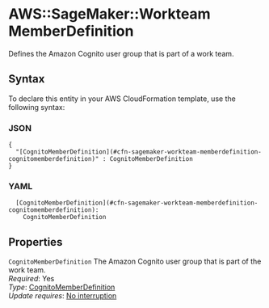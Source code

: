 # AWS::SageMaker::Workteam MemberDefinition<a name="aws-properties-sagemaker-workteam-memberdefinition"></a>

Defines the Amazon Cognito user group that is part of a work team\.

## Syntax<a name="aws-properties-sagemaker-workteam-memberdefinition-syntax"></a>

To declare this entity in your AWS CloudFormation template, use the following syntax:

### JSON<a name="aws-properties-sagemaker-workteam-memberdefinition-syntax.json"></a>

```
{
  "[CognitoMemberDefinition](#cfn-sagemaker-workteam-memberdefinition-cognitomemberdefinition)" : CognitoMemberDefinition
}
```

### YAML<a name="aws-properties-sagemaker-workteam-memberdefinition-syntax.yaml"></a>

```
  [CognitoMemberDefinition](#cfn-sagemaker-workteam-memberdefinition-cognitomemberdefinition): 
    CognitoMemberDefinition
```

## Properties<a name="aws-properties-sagemaker-workteam-memberdefinition-properties"></a>

`CognitoMemberDefinition`  <a name="cfn-sagemaker-workteam-memberdefinition-cognitomemberdefinition"></a>
The Amazon Cognito user group that is part of the work team\.  
*Required*: Yes  
*Type*: [CognitoMemberDefinition](aws-properties-sagemaker-workteam-cognitomemberdefinition.md)  
*Update requires*: [No interruption](https://docs.aws.amazon.com/AWSCloudFormation/latest/UserGuide/using-cfn-updating-stacks-update-behaviors.html#update-no-interrupt)